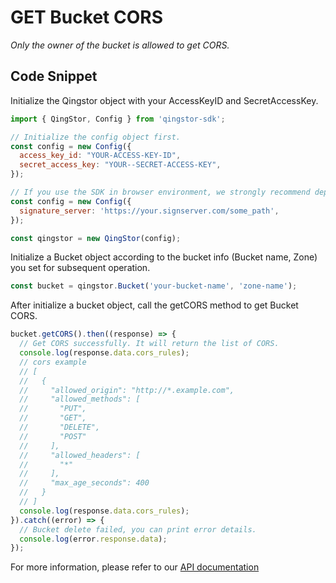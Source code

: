 # GET Bucket CORS

*Only the owner of the bucket is allowed to get CORS.*

## Code Snippet

Initialize the Qingstor object with your AccessKeyID and SecretAccessKey.

```javascript
import { QingStor, Config } from 'qingstor-sdk';

// Initialize the config object first.
const config = new Config({
  access_key_id: "YOUR-ACCESS-KEY-ID",
  secret_access_key: "YOUR--SECRET-ACCESS-KEY",
});

// If you use the SDK in browser environment, we strongly recommend deploying a signature server that is specifically used to sign requests, so the access_key_id and secret_access_key will not exposing to the client. Node environment not support signature server for now.
const config = new Config({
  signature_server: 'https://your.signserver.com/some_path',
});

const qingstor = new QingStor(config);
```

Initialize a Bucket object according to the bucket info (Bucket name, Zone) you set for subsequent operation.

```javascript
const bucket = qingstor.Bucket('your-bucket-name', 'zone-name');
```

After initialize a bucket object, call the getCORS method to get Bucket CORS.

```javascript
bucket.getCORS().then((response) => {
  // Get CORS successfully. It will return the list of CORS.
  console.log(response.data.cors_rules);
  // cors example
  // [
  //   {
  //     "allowed_origin": "http://*.example.com",
  //     "allowed_methods": [
  //       "PUT",
  //       "GET",
  //       "DELETE",
  //       "POST"
  //     ],
  //     "allowed_headers": [
  //       "*"
  //     ],
  //     "max_age_seconds": 400
  //   }
  // ]
  console.log(response.data.cors_rules);
}).catch((error) => {
  // Bucket delete failed, you can print error details.
  console.log(error.response.data);
});
```

For more information, please refer to our [API documentation](https://docs.qingcloud.com/qingstor/api/bucket/cors/get_cors.html)
